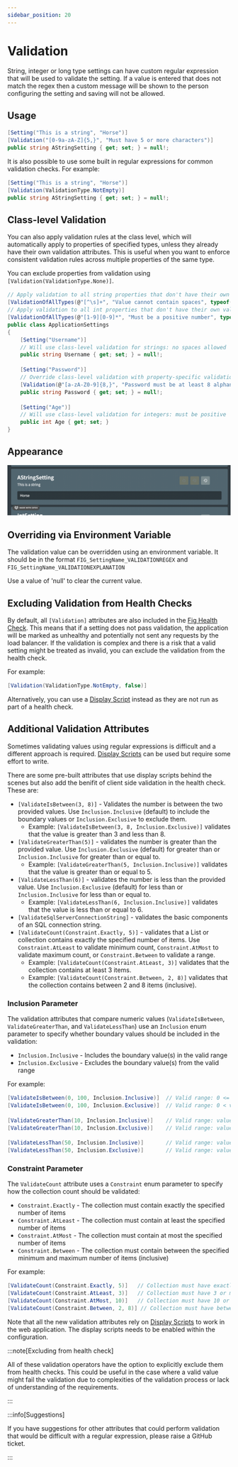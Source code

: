 ```yaml
---
sidebar_position: 20
---
```


# Validation

String, integer or long type settings can have custom regular expression that will be used to validate the setting. If a value is entered that does not match the regex then a custom message will be shown to the person configuring the setting and saving will not be allowed.

## Usage

```csharp
[Setting("This is a string", "Horse")]
[Validation("[0-9a-zA-Z]{5,}", "Must have 5 or more characters")]
public string AStringSetting { get; set; } = null!;
```

It is also possible to use some built in regular expressions for common validation checks. For example:

```csharp
[Setting("This is a string", "Horse")]
[Validation(ValidationType.NotEmpty)]
public string AStringSetting { get; set; } = null!;
```

## Class-level Validation

You can also apply validation rules at the class level, which will automatically apply to properties of specified types, unless they already have their own validation attributes. This is useful when you want to enforce consistent validation rules across multiple properties of the same type.

You can exclude properties from validation using `[Validation(ValidationType.None)]`.

```csharp
// Apply validation to all string properties that don't have their own validation attribute
[ValidationOfAllTypes(@"[^\s]+", "Value cannot contain spaces", typeof(string))]
// Apply validation to all int properties that don't have their own validation attribute
[ValidationOfAllTypes(@"[1-9][0-9]*", "Must be a positive number", typeof(int))]
public class ApplicationSettings
{
    [Setting("Username")]
    // Will use class-level validation for strings: no spaces allowed
    public string Username { get; set; } = null!;
    
    [Setting("Password")]
    // Override class-level validation with property-specific validation
    [Validation(@"[a-zA-Z0-9]{8,}", "Password must be at least 8 alphanumeric characters")]
    public string Password { get; set; } = null!;
    
    [Setting("Age")]
    // Will use class-level validation for integers: must be positive
    public int Age { get; set; }
}
```

## Appearance

![Validation](./img/validation.png)

## Overriding via Environment Variable

The validation value can be overridden using an environment variable. It should be in the format `FIG_SettingName_VALIDATIONREGEX` and `FIG_SettingName_VALIDATIONEXPLANATION`

Use a value of 'null' to clear the current value.

## Excluding Validation from Health Checks

By default, all `[Validation]` attributes are also included in the [Fig Health Check](../18-health-checks.md). This means that if a setting does not pass validation, the application will be marked as unhealthy and potentially not sent any requests by the load balancer. If the validation is complex and there is a risk that a valid setting might be treated as invalid, you can exclude the validation from the health check.

For example:

```csharp
[Validation(ValidationType.NotEmpty, false)]
```

Alternatively, you can use a [Display Script](./8-display-scripts.md) instead as they are not run as part of a health check.

## Additional Validation Attributes

Sometimes validating values using regular expressions is difficult and a different approach is required. [Display Scripts](./8-display-scripts.md) can be used but require some effort to write.

There are some pre-built attributes that use display scripts behind the scenes but also add the benifit of client side validation in the health check. These are:

- `[ValidateIsBetween(3, 8)]` - Validates the number is between the two provided values. Use `Inclusion.Inclusive` (default) to include the boundary values or `Inclusion.Exclusive` to exclude them.
  - Example: `[ValidateIsBetween(3, 8, Inclusion.Exclusive)]` validates that the value is greater than 3 and less than 8.
- `[ValidateGreaterThan(5)]` - validates the number is greater than the provided value. Use `Inclusion.Exclusive` (default) for greater than or `Inclusion.Inclusive` for greater than or equal to.
  - Example: `[ValidateGreaterThan(5, Inclusion.Inclusive)]` validates that the value is greater than or equal to 5.
- `[ValidateLessThan(6)]` - validates the number is less than the provided value. Use `Inclusion.Exclusive` (default) for less than or `Inclusion.Inclusive` for less than or equal to.
  - Example: `[ValidateLessThan(6, Inclusion.Inclusive)]` validates that the value is less than or equal to 6.
- `[ValidateSqlServerConnectionString]` - validates the basic components of an SQL connection string.
- `[ValidateCount(Constraint.Exactly, 5)]` - validates that a List or collection contains exactly the specified number of items. Use `Constraint.AtLeast` to validate minimum count, `Constraint.AtMost` to validate maximum count, or `Constraint.Between` to validate a range.
  - Example: `[ValidateCount(Constraint.AtLeast, 3)]` validates that the collection contains at least 3 items.
  - Example: `[ValidateCount(Constraint.Between, 2, 8)]` validates that the collection contains between 2 and 8 items (inclusive).

### Inclusion Parameter

The validation attributes that compare numeric values (`ValidateIsBetween`, `ValidateGreaterThan`, and `ValidateLessThan`) use an `Inclusion` enum parameter to specify whether boundary values should be included in the validation:

- `Inclusion.Inclusive` - Includes the boundary value(s) in the valid range
- `Inclusion.Exclusive` - Excludes the boundary value(s) from the valid range

For example:

```csharp
[ValidateIsBetween(0, 100, Inclusion.Inclusive)]  // Valid range: 0 <= value <= 100
[ValidateIsBetween(0, 100, Inclusion.Exclusive)]  // Valid range: 0 < value < 100

[ValidateGreaterThan(10, Inclusion.Inclusive)]    // Valid range: value >= 10
[ValidateGreaterThan(10, Inclusion.Exclusive)]    // Valid range: value > 10

[ValidateLessThan(50, Inclusion.Inclusive)]       // Valid range: value <= 50  
[ValidateLessThan(50, Inclusion.Exclusive)]       // Valid range: value < 50
```

### Constraint Parameter

The `ValidateCount` attribute uses a `Constraint` enum parameter to specify how the collection count should be validated:

- `Constraint.Exactly` - The collection must contain exactly the specified number of items
- `Constraint.AtLeast` - The collection must contain at least the specified number of items  
- `Constraint.AtMost` - The collection must contain at most the specified number of items
- `Constraint.Between` - The collection must contain between the specified minimum and maximum number of items (inclusive)

For example:

```csharp
[ValidateCount(Constraint.Exactly, 5)]   // Collection must have exactly 5 items
[ValidateCount(Constraint.AtLeast, 3)]   // Collection must have 3 or more items
[ValidateCount(Constraint.AtMost, 10)]   // Collection must have 10 or fewer items
[ValidateCount(Constraint.Between, 2, 8)] // Collection must have between 2 and 8 items (inclusive)
```

Note that all the new validation attributes rely on [Display Scripts](./8-display-scripts.md) to work in the web application. The display scripts needs to be enabled within the configuration.

:::note[Excluding from health check]

All of these validation operators have the option to explicitly exclude them from health checks. This could be useful in the case where a valid value might fail the validation due to complexities of the validation process or lack of understanding of the requirements.

:::

:::info[Suggestions]

If you have suggestions for other attributes that could perform validation that would be difficult with a regular expression, please raise a GitHub ticket.

:::
